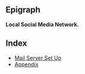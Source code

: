 ## Epigraph

**Local Social Media Network.**

## Index
- [Mail Server Set Up](handbook/set_up.md)
- [Appendix](handbook/Appendix.md)
